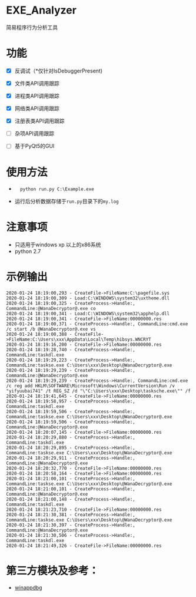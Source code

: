 # EXE_Analyzer
简易程序行为分析工具

# 功能
- [x] 反调试（\*仅针对IsDebuggerPresent)
- [x] 文件类API调用跟踪
- [x] 进程类API调用跟踪
- [x] 网络类API调用跟踪
- [x] 注册表类API调用跟踪
- [ ] 杂项API调用跟踪
- [ ] 基于PyQt5的GUI


# 使用方法

- ```python
    python run.py C:\Example.exe
  ```
- 运行后分析数据存储于`run.py`目录下的`my.log`

# 注意事项
- 只适用于windows xp 以上的x86系统
- python 2.7

# 示例输出
```
2020-01-24 18:19:00,293 - CreateFile->FileName:C:\pagefile.sys
2020-01-24 18:19:00,309 - Load:C:\WINDOWS\system32\uxtheme.dll
2020-01-24 18:19:00,325 - CreateProcess->Handle:, CommandLine:@WanaDecryptor@.exe co
2020-01-24 18:19:00,341 - Load:C:\WINDOWS\system32\apphelp.dll
2020-01-24 18:19:00,341 - CreateFile->FileName:00000000.res
2020-01-24 18:19:00,371 - CreateProcess->Handle:, CommandLine:cmd.exe /c start /b @WanaDecryptor@.exe vs
2020-01-24 18:19:00,388 - CreateFile->FileName:C:\Users\xxx\AppData\Local\Temp\hibsys.WNCRYT
2020-01-24 18:19:16,200 - CreateFile->FileName:00000000.res
2020-01-24 18:19:28,740 - CreateProcess->Handle:, CommandLine:taskdl.exe
2020-01-24 18:19:29,223 - CreateProcess->Handle:, CommandLine:taskse.exe C:\Users\xxx\Desktop\@WanaDecryptor@.exe
2020-01-24 18:19:29,239 - CreateProcess->Handle:, CommandLine:@WanaDecryptor@.exe
2020-01-24 18:19:29,239 - CreateProcess->Handle:, CommandLine:cmd.exe /c reg add HKLM\SOFTWARE\Microsoft\Windows\CurrentVersion\Run /v "yifyuubai741" /t REG_SZ /d "\"C:\Users\xxx\Desktop\tasksche.exe\"" /f
2020-01-24 18:19:41,645 - CreateFile->FileName:00000000.res
2020-01-24 18:19:58,957 - CreateProcess->Handle:, CommandLine:taskdl.exe
2020-01-24 18:19:59,506 - CreateProcess->Handle:, CommandLine:taskse.exe C:\Users\xxx\Desktop\@WanaDecryptor@.exe
2020-01-24 18:19:59,506 - CreateProcess->Handle:, CommandLine:@WanaDecryptor@.exe
2020-01-24 18:20:07,145 - CreateFile->FileName:00000000.res
2020-01-24 18:20:29,880 - CreateProcess->Handle:, CommandLine:taskdl.exe
2020-01-24 18:20:29,895 - CreateProcess->Handle:, CommandLine:taskse.exe C:\Users\xxx\Desktop\@WanaDecryptor@.exe
2020-01-24 18:20:29,911 - CreateProcess->Handle:, CommandLine:@WanaDecryptor@.exe
2020-01-24 18:20:32,770 - CreateFile->FileName:00000000.res
2020-01-24 18:20:58,164 - CreateFile->FileName:00000000.res
2020-01-24 18:21:00,101 - CreateProcess->Handle:, CommandLine:taskse.exe C:\Users\xxx\Desktop\@WanaDecryptor@.exe
2020-01-24 18:21:00,101 - CreateProcess->Handle:, CommandLine:@WanaDecryptor@.exe
2020-01-24 18:21:00,148 - CreateProcess->Handle:, CommandLine:taskdl.exe
2020-01-24 18:21:23,710 - CreateFile->FileName:00000000.res
2020-01-24 18:21:30,381 - CreateProcess->Handle:, CommandLine:taskse.exe C:\Users\xxx\Desktop\@WanaDecryptor@.exe
2020-01-24 18:21:30,397 - CreateProcess->Handle:, CommandLine:@WanaDecryptor@.exe
2020-01-24 18:21:30,506 - CreateProcess->Handle:, CommandLine:taskdl.exe
2020-01-24 18:21:49,326 - CreateFile->FileName:00000000.res
```
# 第三方模块及参考：
- [winappdbg](https://winappdbg.readthedocs.io/en/latest/)




